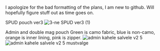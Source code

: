I apologize for the bad formatting of the plans, I am new to github. Will hopefully figure stuff out as time goes on.

SPUD pouch ver3
![3-ne SPUD ver3 (1)](https://github.com/b0bTHEbilder/Patterns/assets/132055706/1969da75-dfb5-4e29-ada8-d5b9f4d3faf0)

Admin and double mag pouch
Green is camo fabric, blue is non-camo, orange is inner lining, pink is zipper.
![admin kahele salvele v2 5](https://github.com/b0bTHEbilder/Patterns/assets/132055706/3c3ad1e4-eb6a-4f42-b630-202b6777f9bf)
![admin kahele salvele v2 5 mustvalge](https://github.com/b0bTHEbilder/Patterns/assets/132055706/8fc1f4c8-696f-4050-ab4a-13d8f855e895)
